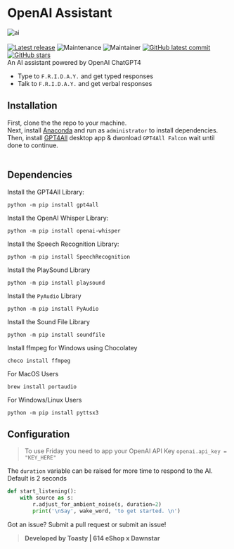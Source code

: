 # OpenAI Assistant
![ai](https://i.imgur.com/xwNwqD9.png)<br><br>
[![Latest release](https://badgen.net/github/release/ToastyOfficial/gpt4_assistant)](https://github.com/ToastyOfficial/gpt4_assistant/releases) ![Maintenance](https://img.shields.io/badge/Maintained%3F-yes-green.svg) ![Maintainer](https://img.shields.io/badge/maintainer-Toasty-blue)  [![GitHub latest commit](https://badgen.net/github/last-commit/ToastyOfficial/gpt4_assistant)](https://GitHub.com/ToastyOfficial/gpt4_assistant/commit/) [![GitHub stars](https://badgen.net/github/stars/ToastyOfficial/gpt4_assistant)](https://GitHub.com/ToastyOfficial/gpt4_assistant/stargazers/) <br>
An AI assistant powered by OpenAI ChatGPT4
- Type to `F.R.I.D.A.Y.` and get typed responses
- Talk to `F.R.I.D.A.Y.` and get verbal responses
## Installation
First, clone the the repo to your machine.<br>
Next, install [Anaconda](https://www.anaconda.com/download) and run as `administrator` to install dependencies.<br>
Then, install [GPT4All](https://gpt4all.io/) desktop app & dwonload `GPT4All Falcon` wait until done to continue.<br><br>

## Dependencies
Install the GPT4All Library:
```
python -m pip install gpt4all
```

Install the OpenAI Whisper Library:
```
python -m pip install openai-whisper
```

Install the Speech Recognition Library:
```
python -m pip install SpeechRecognition
```

Install the PlaySound Library
```
python -m pip install playsound
```

Install the `PyAudio` Library
```
python -m pip install PyAudio
```

Install the Sound File Library
```
python -m pip install soundfile
```

Install ffmpeg for Windows using Chocolatey
```
choco install ffmpeg
```

For MacOS Users
```
brew install portaudio
```

For Windows/Linux Users
```
python -m pip install pyttsx3
```

## Configuration
> To use Friday you need to app your OpenAI API Key `openai.api_key = "KEY_HERE"`

The `duration` variable can be raised for more time to respond to the AI. Default is 2 seconds
```py
def start_listening():
    with source as s:
        r.adjust_for_ambient_noise(s, duration=2)
        print('\nSay', wake_word, 'to get started. \n')
```
Got an issue? Submit a pull request or submit an issue!<br>
> **Developed by Toasty | 614 eShop x Dawnstar**
